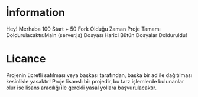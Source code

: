 # İnformation

Hey! Merhaba 100 Start + 50 Fork Olduğu Zaman Proje Tamamı Doldurulacaktır.Main (server.js) Dosyası Harici Bütün Dosyalar Dolduruldu!

# Licance

Projenin ücretli satılması veya başkası tarafından, başka bir ad ile dağıtılması kesinlikle yasaktır! Proje lisanslı bir projedir, bu tarz işlemlerde bulunanlar olur ise lisans aracılığı ile gerekli yasal yollara başvurulacaktır.
